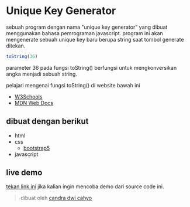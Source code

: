 # Unique Key Generator

sebuah program dengan nama "unique key generator" yang dibuat menggunakan bahasa pemrograman javascript. program ini akan mengenerate sebuah unique key baru berupa string saat tombol generate ditekan.

``` javascript
toString(36)
```

parameter 36 pada fungsi toString() berfungsi untuk mengkonversikan angka menjadi sebuah string.

pelajari mengenai fungsi toString() di website bawah ini

* [W3Schools](https://www.w3schools.com/jsref/jsref_tostring_number.asp)
* [MDN Web Docs](https://developer.mozilla.org/en-US/docs/Web/JavaScript/Reference/Global_Objects/Object/toString)

## dibuat dengan berikut

* html
* css
  * [bootstrap5](https://getbootstrap.com/)
* javascript

## live demo

[tekan link ini](https://candradwicahyo.github.io/unique-key-generator) jika kalian ingin mencoba demo dari source code ini.

> dibuat oleh [candra dwi cahyo](https://instagram.com/candradwicahyo18)
